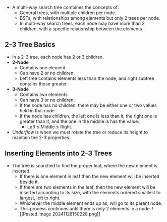 - A multi-way search tree combines the concepts of:
	- General trees, with multiple children per node.
	- BSTs, with relationships among elements but only 2 trees per node.
	- In multi-way search trees, each node may have more than 2 children, with a specific relationship between the elements.
## 2-3 Tree Basics
- In a 2-3 tree, each node has 2 or 3 children.
- **2-Node**
	- Contains one element
	- Can have 2 or no children.
	- Left tree contains elements less than the node, and right subtree contains those greater.
- **3-Node**
	- Contains two elements.
	- Can have 3 or no children.
	- If the node has no children, there may be either one or two values held in that node.
	- If the node has children, the left one is less than it, the right one is greater than it, and the one in the middle is has the value:
		- Left ≤ Middle ≤ Right.
- *Underflow* is when we must rotate the tree or reduce its height to maintain the 2-3 properties.
## Inserting Elements into 2-3 Trees
- The tree is searched to find the proper leaf, where the new element is inserted.
	- If there is one element in leaf then the new element will be inserted beside it.
	- If there are two elements in the leaf, then the new element will be inserted according to its size, with the elements ordered smallest to largest, left to right.
	- Whichever the middle element ends up as, will go to its parent node.
	- This process continues until there is only 2 elements in a node.
![[Pasted image 20241128150228.png]]